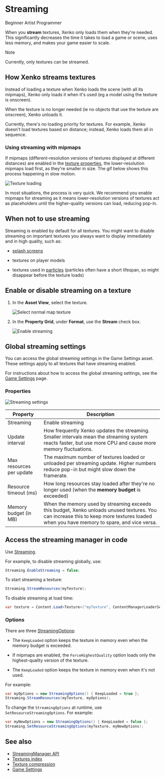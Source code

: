 # Streaming

<span class="label label-doc-level">Beginner</span>
<span class="label label-doc-audience">Artist</span>
<span class="label label-doc-audience">Programmer</span>

When you **stream** textures, Xenko only loads them when they're needed. This significantly decreases the time it takes to load a game or scene, uses less memory, and makes your game easier to scale.

>[!Note]
>Currently, only textures can be streamed.

## How Xenko streams textures

Instead of loading a texture when Xenko loads the scene (with all its mipmaps), Xenko only loads it when it's used (eg a model using the texture is onscreen). 

When the texture is no longer needed (ie no objects that use the texture are onscreen), Xenko unloads it.

Currently, there's no loading priority for textures. For example, Xenko doesn't load textures based on distance; instead, Xenko loads them all in sequence.

### Using streaming with mipmaps

If mipmaps (different-resolution versions of textures displayed at different distances) are enabled in the [texture properties](index.md), the lower-resolution mipmaps load first, as they're smaller in size. The gif below shows this process happening in slow motion.

![Texture loading](media/loading-texture.gif)

In most situations, the process is very quick. We recommend you enable mipmaps for streaming as it means lower-resolution versions of textures act as placeholders until the higher-quality versions can load, reducing pop-in.

## When **not** to use streaming

Streaming is enabled by default for all textures. You might want to disable streaming on important textures you always want to display immediately and in high quality, such as:

* [splash screens](../../game-studio/splash-screen.md)

* textures on player models

* textures used in [particles](../../particles/index.md) (particles often have a short lifespan, so might disappear before the texture loads)

## Enable or disable streaming on a texture

1. In the **Asset View**, select the texture.

    ![Select normal map texture](media/select-texture.png)

2. In the **Property Grid**, under **Format**, use the **Stream** check box.

    ![Enable streaming](media/enable-streaming.png)

## Global streaming settings

You can access the global streaming settings in the Game Settings asset. These settings apply to all textures that have streaming enabled.

For instructions about how to access the global streaming settings, see the [Game Settings](../../game-studio/game-settings.md) page.

### Properties

![Streaming settings](../../game-studio/media/streaming-settings.png)

| Property             | Description
|----------------------|------------
| Streaming            | Enable streaming
| Update interval | How frequently Xenko updates the streaming. Smaller intervals mean the streaming system reacts faster, but use more CPU and cause more memory fluctuations.
| Max resources per update | The maximum number of textures loaded or unloaded per streaming update. Higher numbers reduce pop-in but might slow down the framerate.
| Resource timeout (ms)| How long resources stay loaded after they're no longer used (when the **memory budget** is exceeded)
| Memory budget (in MB) | When the memory used by streaming exceeds this budget, Xenko unloads unused textures. You can increase this to keep more textures loaded when you have memory to spare, and vice versa.

## Access the streaming manager in code

Use [Streaming](xref:SiliconStudio.Xenko.Streaming).

For example, to disable streaming globally, use:

```cs
Streaming.EnableStreaming = false;
```

To start streaming a texture:

```cs
Streaming.StreamResources(myTexture);
```

To disable streaming at load time:

```cs
var texture = Content.Load<Texture>("myTexture", ContentManagerLoaderSettings.StreamingDisabled);
```

### Options

There are three [StreamingOptions](xref:SiliconStudio.Xenko.Streaming.StreamingOptions):

* The `KeepLoaded` option keeps the texture in memory even when the memory budget is exceeded.

* If mipmaps are enabled, the `ForceHighestQuality` option loads only the highest-quality version of the texture.

* The `KeepLoaded` option keeps the texture in memory even when it's not used.

For example:

```cs
var myOptions = new StreamingOptions() { KeepLoaded = true };
Streaming.StreamResources(myTexture, myOptions);
```

To change the `StreamingOptions` at runtime, use `SetResourceStreamingOptions`. For example:

```cs
var myNewOptions = new StreamingOptions() { KeepLoaded = false };
Streaming.SetResourceStreamingOptions(myTexture, myNewOptions);
```

## See also

* [StreamingManager API](xref:SiliconStudio.Xenko.Streaming.StreamingManager)
* [Textures index](index.md)
* [Texture compression](compression.md)
* [Game Settings](../../game-studio/game-settings.md)